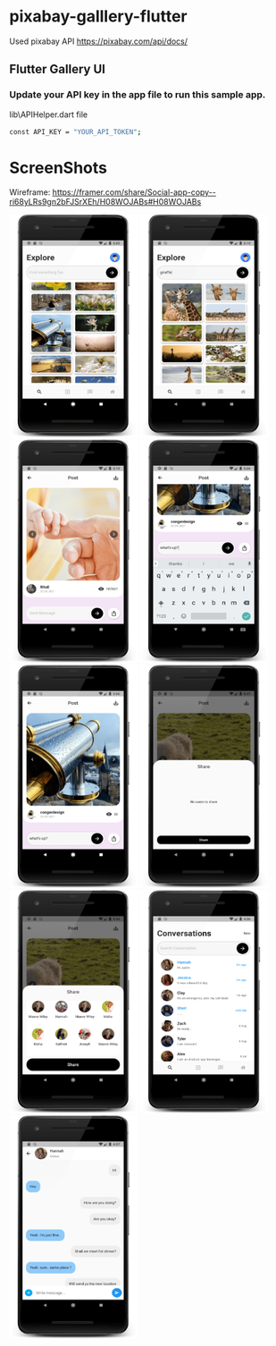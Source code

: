 # pixabay-galllery-flutter

Used pixabay API
https://pixabay.com/api/docs/

## Flutter Gallery UI 
### Update your API key in the app file to run this sample app.
lib\APIHelper.dart file 

```sh
const API_KEY = "YOUR_API_TOKEN";
```

# ScreenShots
Wireframe: https://framer.com/share/Social-app-copy--ri68yLRs9gn2bFJSrXEh/H08WOJABs#H08WOJABs

<img src="flutter_ui/screenshots/Screenshot_1617536108_framed-min.png" width="230" height="400"/>  <img src="flutter_ui/screenshots/Screenshot_1617536911_framed-min.png" width="230" height="400"/> <img src="flutter_ui/screenshots/Screenshot_1617536962_framed-min.png" width="230" height="400"/>  <img src="flutter_ui/screenshots/Screenshot_1617536166_framed-min.png" width="230" height="400"/>  <img src="flutter_ui/screenshots/Screenshot_1617536163_framed-min.png" width="230" height="400"/>  <img src="flutter_ui/screenshots/Screenshot_1618154250_framed-min.png" width="230" height="400"/>  <img src="flutter_ui/screenshots/Screenshot_1618157682_framed-min.png" width="230" height="400"/>  <img src="flutter_ui/screenshots/Screenshot_1622374016_framed.png" width="230" height="400"/>  <img src="flutter_ui/screenshots/Screenshot_1622374020_framed.png" width="230" height="400"/>

